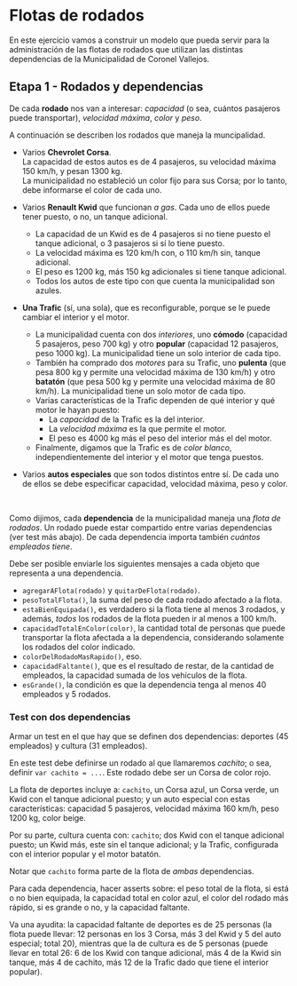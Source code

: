 # Flotas de rodados


En este ejercicio vamos a construir un modelo que pueda servir para la administración de las flotas de rodados que utilizan las distintas dependencias de la Municipalidad de Coronel Vallejos. 

## Etapa 1 - Rodados y dependencias

De cada **rodado** nos van a interesar: _capacidad_ (o sea, cuántos pasajeros puede transportar), _velocidad máxima_, _color_ y _peso_.

A continuación se describen los rodados que maneja la muncipalidad.

- Varios **Chevrolet Corsa**. <br>
  La capacidad de estos autos es de 4 pasajeros, su velocidad máxima 150 km/h, y pesan 1300 kg. <br>
  La municipalidad no estableció un color fijo para sus Corsa; por lo tanto, debe informarse el color de cada uno. <br>

- Varios **Renault Kwid** que funcionan _a gas_. 
  Cada uno de ellos puede tener puesto, o no, un tanque adicional. 
  - La capacidad de un Kwid es de 4 pasajeros si no tiene puesto el tanque adicional, o 3 pasajeros si sí lo tiene puesto.
  - La velocidad máxima es 120 km/h con, o 110 km/h sin, tanque adicional.
  - El peso es 1200 kg, más 150 kg adicionales si tiene tanque adicional. 
  - Todos los autos de este tipo con que cuenta la municipalidad son azules. <br>

- **Una Trafic** (sí, una sola), que es reconfigurable, porque se le puede cambiar el interior y el motor.
  - La municipalidad cuenta con dos _interiores_, uno **cómodo** (capacidad 5 pasajeros, peso 700 kg) y otro **popular** (capacidad 12 pasajeros, peso 1000 kg). La municipalidad tiene un solo interior de cada tipo.
  - También ha comprado dos _motores_ para su Trafic, uno **pulenta** (que pesa 800 kg y permite una velocidad máxima de 130 km/h) y otro **batatón** (que pesa 500 kg y permite una velocidad máxima de 80 km/h). La municipalidad tiene un solo motor de cada tipo.
  - Varias características de la Trafic dependen de qué interior y qué motor le hayan puesto:
    - La _capacidad_ de la Trafic es la del interior.
    - La _velocidad máxima_ es la que permite el motor.
    - El peso es 4000 kg más el peso del interior más el del motor.
  - Finalmente, digamos que la Trafic es de _color blanco_, independientemente del interior y el motor que tenga puestos. 
  
- Varios **autos especiales** que son todos distintos entre sí. De cada uno de ellos se debe especificar capacidad, velocidad máxima, peso y color.

<br>

Como dijimos, cada **dependencia** de la municipalidad maneja una _flota de rodados_. Un rodado puede estar compartido entre varias dependencias (ver test más abajo). 
De cada dependencia importa también _cuántos empleados tiene_.
 
Debe ser posible enviarle los siguientes mensajes a cada objeto que representa a una dependencia.
- `agregarAFlota(rodado)` y `quitarDeFlota(rodado)`.
- `pesoTotalFlota()`, la suma del peso de cada rodado afectado a la flota.
- `estaBienEquipada()`, es verdadero si la flota tiene al menos 3 rodados, y además, _todos_ los rodados de la flota pueden ir al menos a 100 km/h.
- `capacidadTotalEnColor(color)`, la cantidad total de personas que puede transportar la flota afectada a la dependencia, considerando solamente los rodados del color indicado.
- `colorDelRodadoMasRapido()`, eso.
- `capacidadFaltante()`, que es el resultado de restar, de la cantidad de empleados, la capacidad sumada de los vehículos de la flota. 
- `esGrande()`, la condición es que la dependencia tenga al menos 40 empleados y 5 rodados.


### Test con dos dependencias

Armar un test en el que hay que se definen dos dependencias: deportes (45 empleados) y cultura (31 empleados).
	
En este test debe definirse un rodado al que llamaremos _cachito_; o sea, definir `var cachito = ...`.
Este rodado debe ser un Corsa de color rojo.
	
La flota de deportes incluye a: `cachito`, un Corsa azul, un Corsa verde, un Kwid con el tanque adicional puesto; y un auto especial con estas características: capacidad 5 pasajeros, velocidad máxima 160 km/h, peso 1200 kg, color beige.
	
Por su parte, cultura cuenta con: `cachito`; dos Kwid con el tanque adicional puesto; un Kwid más, este sin el tanque adicional;  y la Trafic, configurada con el interior popular y el motor batatón.
	
Notar que `cachito` forma parte de la flota de _ambas_ dependencias.

Para cada dependencia, hacer asserts sobre: el peso total de la flota, si está o no bien equipada, la capacidad total en color azul, el color del rodado más rápido, si es grande o no, y la capacidad faltante. 

Va una ayudita: la capacidad faltante de deportes es de 25 personas (la flota puede llevar: 12 personas en los 3 Corsa, más 3 del Kwid y 5 del auto especial; total 20), mientras que la de cultura es de 5 personas (puede llevar en total 26: 6 de los Kwid con tanque adicional, más 4 de la Kwid sin tanque, más 4 de cachito, más 12 de la Trafic dado que tiene el interior popular).	

<br/>
